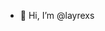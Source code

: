 - 👋 Hi, I’m @layrexs


<!---
layrexs/layrexs is a ✨ special ✨ repository because its `README.md` (this file) appears on your GitHub profile.
You can click the Preview link to take a look at your changes.
--->

